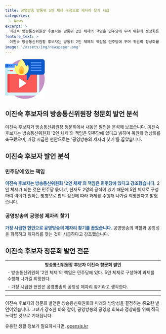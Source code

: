 ```yaml
---
title: 공영방송 방통위 5인 체제 구성으로 제자리 찾기 시급
categories:
  - News
excerpt: >
  이진숙 방송통신위원장 후보자는 방통위 2인 체제의 책임을 민주당에 두며 위원회 정상화를 촉구했습니다. 그리고 가장 시급한 현안으로는 공영방송의 제자리 찾기를 꼽았는데, 이 후보자의 말을 직접 들어보겠습니다.
feature_text: >
  이진숙 방송통신위원장 후보자는 방통위 2인 체제의 책임을 민주당에 두며 위원회 정상화를 촉구했습니다. 그리고 가장 시급한 현안으로는 공영방송의 제자리 찾기를 꼽았는데, 이 후보자의 말을 직접 들어보겠습니다.
image: '/assets/img/newspaper.png'
---
```


<p><img src="/assets/img/news.png" alt="rentncar 속보" /></p>

<h2>이진숙 후보자의 방송통신위원장 청문회 발언 분석</h2>

<p data-ke-size="size16">이진숙 후보자가 방송통신위원장 청문회에서 내놓은 발언을 분석해 보겠습니다. 이진숙 후보자는 방송통신위원회 '2인 체제'의 책임은 민주당에 있다고 밝히며 위원회 정상화를 촉구했으며, 가장 시급한 현안으로는 '공영방송의 제자리 찾기'를 꼽았습니다.</p>

<h2 data-ke-size="size26">이진숙 후보자 발언 분석</h2>

<h3>민주당에 있는 책임</h3>

<p><b><span style="color: #1a5490;">이진숙 후보자는 방송통신위원회 '2인 체제'의 책임은 민주당에 있다고 강조했습니다.</span></b> 2인 체제가 되는 것은 민주당 몫이고, 현재도 2명의 공석이 있기 때문에 5인 체제로 구성하여 여야가 원하는 방향으로 합의 정신에 따라 과제를 수행해 나가길 희망한다고 밝혔습니다.</p>

<h3>공영방송의 공영성 제자리 찾기</h3>

<p><b><span style="color: #1a5490;">가장 시급한 현안으로 공영방송의 제자리 찾기를 꼽았습니다.</span></b> 공영방송의 역할과 공영성을 회복하고 제자리를 찾는 것이 시급하다고 강조했습니다.</p>

<h2 data-ke-size="size26">이진숙 후보자 청문회 발언 전문</h2>

<table>
  <tr>
    <td style="text-align: center; height: 17px;"><b>방송통신위원장 후보자 이진숙 청문회 발언</b></td>
  </tr>
  <tr>
    <td>- 방송통신위원회 '2인 체제'의 책임은 민주당에 있다. 5인 체제로 구성하여 과제를 수행해 나가길 희망한다.</td>
  </tr>
  <tr>
    <td>- 가장 시급한 현안은 공영방송의 공영성 제자리 찾기라고 생각한다.</td>
  </tr>
</table>

<hr>

<p>이진숙 후보자의 청문회 발언은 방송통신위원회의 미래와 방향성을 결정하는 중요한 발언이었습니다. 그녀가 강조한 바와 같이, 공영방송의 공영성 회복과 정상화를 위해 적극 노력할 것으로 기대됩니다.</p>
유용한 생활 정보가 필요하시다면, <a href="https://opensis.kr" rel="dofollow">opensis.kr</a>


